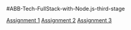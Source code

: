 #ABB-Tech-FullStack-with-Node.js-third-stage

[Assignment 1](https://rm-assignmnet-1.netlify.app/)
[Assignment 2](/ASSIGNMENT%202/)
[Assignment 3](/ASSIGNMENT%203/)